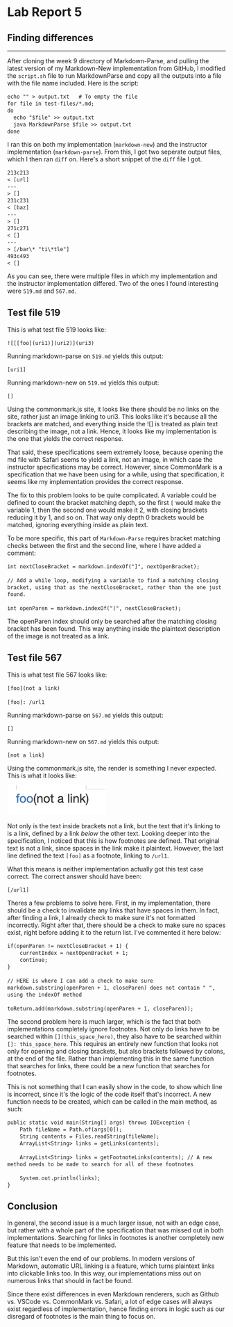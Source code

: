 # Lab Report 5

## Finding differences
---

After cloning the week 9 directory of Markdown-Parse, and pulling the latest version of my Markdown-New implementation from GitHub, I modified the `script.sh` file to run MarkdownParse and copy all the outputs into a file with the file name included. Here is the script:

```
echo "" > output.txt   # To empty the file
for file in test-files/*.md;
do
  echo "$file" >> output.txt
  java MarkdownParse $file >> output.txt
done
```

I ran this on both my implementation (`markdown-new`) and the instructor implementation (`markdown-parse`). From this, I got two seperate output files, which I then ran `diff` on. Here's a short snippet of the `diff` file I got.

```
213c213
< [url]
---
> []
231c231
< [baz]
---
> []
271c271
< []
---
> [/bar\* "ti\*tle"]
493c493
< []
```

As you can see, there were multiple files in which my implementation and the instructor implementation differed. Two of the ones I found interesting were `519.md` and `567.md`. 

## Test file 519

This is what test file 519 looks like:
```
![[[foo](uri1)](uri2)](uri3)
```

Running markdown-parse on `519.md` yields this output:
```
[uri1]
```

Running markdown-new on `519.md` yields this output:
```
[]
```

Using the commonmark.js site, it looks like there should be no links on the site, rather just an image linking to uri3. This looks like it's because all the brackets are matched, and everything inside the ![] is treated as plain text describing the image, not a link. Hence, it looks like my implementation is the one that yields the correct response. 

That said, these specifications seem extremely loose, because opening the md file with Safari seems to yield a link, not an image, in which case the instructor specifications may be correct. However, since CommonMark is a specification that we have been using for a while, using that specification, it seems like my implementation provides the correct response.

The fix to this problem looks to be quite complicated. A variable could be defined to count the bracket matching depth, so the first `[` would make the variable 1, then the second one would make it 2, with closing brackets reducing it by 1, and so on. That way only depth 0 brackets would be matched, ignoring everything inside as plain text.

To be more specific, this part of `Markdown-Parse` requires bracket matching checks between the first and the second line, where I have added a comment:
```
int nextCloseBracket = markdown.indexOf("]", nextOpenBracket);

// Add a while loop, modifying a variable to find a matching closing bracket, using that as the nextCloseBracket, rather than the one just found.

int openParen = markdown.indexOf("(", nextCloseBracket);
```

The openParen index should only be searched after the matching closing bracket has been found. This way anything inside the plaintext description of the image is not treated as a link. 

## Test file 567

This is what test file 567 looks like:
```
[foo](not a link)

[foo]: /url1
```

Running markdown-parse on `567.md` yields this output:
```
[]
```

Running markdown-new on `567.md` yields this output:
```
[not a link]
```

Using the commonmark.js site, the render is something I never expected. This is what it looks like:

![image](lab5image1.png)

Not only is the text inside brackets not a link, but the text that it's linking to is a link, defined by a link _below_ the other text. Looking deeper into the specification, I noticed that this is how footnotes are defined. That original text is not a link, since spaces in the link make it plaintext. However, the last line defined the text `[foo]` as a footnote, linking to `/url1`.

What this means is neither implementation actually got this test case correct. The correct answer should have been:
```
[/url1]
```

Theres a few problems to solve here. First, in my implementation, there should be a check to invalidate any links that have spaces in them. In fact, after finding a link, I already check to make sure it's not formatted incorrectly. Right after that, there should be a check to make sure no spaces exist, right before adding it to the return list. I've commented it here below:
```
if(openParen != nextCloseBracket + 1) {
    currentIndex = nextOpenBracket + 1;
    continue;
}

// HERE is where I can add a check to make sure markdown.substring(openParen + 1, closeParen) does not contain " ", using the indexOf method

toReturn.add(markdown.substring(openParen + 1, closeParen));
```

The second problem here is much larger, which is the fact that both implementations completely ignore footnotes. Not only do links have to be searched within `[](this_space_here)`, they also have to be searched within `[]: this_space_here`. This requires an entirely new function that looks not only for opening and closing brackets, but also brackets followed by colons, at the end of the file. Rather than implementing this in the same function that searches for links, there could be a new function that searches for footnotes. 

This is not something that I can easily show in the code, to show which line is incorrect, since it's the logic of the code itself that's incorrect. A new function needs to be created, which can be called in the main method, as such:
```
public static void main(String[] args) throws IOException {
    Path fileName = Path.of(args[0]);
    String contents = Files.readString(fileName);
    ArrayList<String> links = getLinks(contents);

    ArrayList<String> links = getFootnoteLinks(contents); // A new method needs to be made to search for all of these footnotes

    System.out.println(links);
}
```

## Conclusion

In general, the second issue is a much larger issue, not with an edge case, but rather with a whole part of the specification that was missed out in both implementations. Searching for links in footnotes is another completely new feature that needs to be implemented. 

But this isn't even the end of our problems. In modern versions of Markdown, automatic URL linking is a feature, which turns plaintext links into clickable links too. In this way, our implementations miss out on numerous links that should in fact be found.

Since there exist differences in even Markdown renderers, such as Github vs. VSCode vs. CommonMark vs. Safari, a lot of edge cases will always exist regardless of implementation, hence finding errors in logic such as our disregard of footnotes is the main thing to focus on.